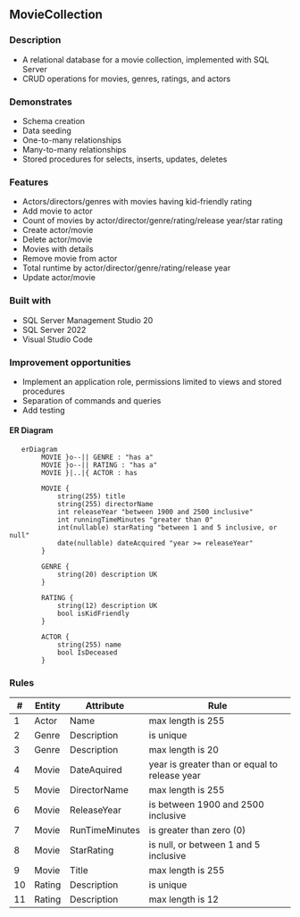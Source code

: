 ## MovieCollection
### Description
+ A relational database for a movie collection, implemented with SQL Server
+ CRUD operations for movies, genres, ratings, and actors
### Demonstrates
+ Schema creation
+ Data seeding
+ One-to-many relationships
+ Many-to-many relationships
+ Stored procedures for selects, inserts, updates, deletes
### Features
+ Actors/directors/genres with movies having kid-friendly rating
+ Add movie to actor
+ Count of movies by actor/director/genre/rating/release year/star rating
+ Create actor/movie
+ Delete actor/movie
+ Movies with details
+ Remove movie from actor
+ Total runtime by actor/director/genre/rating/release year
+ Update actor/movie
### Built with
+ SQL Server Management Studio 20
+ SQL Server 2022
+ Visual Studio Code
### Improvement opportunities
+ Implement an application role, permissions limited to views and stored procedures
+ Separation of commands and queries
+ Add testing
#### ER Diagram
```mermaid
   erDiagram
        MOVIE }o--|| GENRE : "has a"
        MOVIE }o--|| RATING : "has a"
        MOVIE }|..|{ ACTOR : has

        MOVIE {
            string(255) title
            string(255) directorName
            int releaseYear "between 1900 and 2500 inclusive"
            int runningTimeMinutes "greater than 0"
            int(nullable) starRating "between 1 and 5 inclusive, or null"
            date(nullable) dateAcquired "year >= releaseYear"
        }
        
        GENRE {
            string(20) description UK
        }

        RATING {
            string(12) description UK
            bool isKidFriendly
        }

        ACTOR {
            string(255) name
            bool IsDeceased
        }

```
### Rules
| # | Entity | Attribute | Rule |
|---|--------|-----------|------|
| 1 | Actor | Name | max length is 255 |
| 2 | Genre | Description | is unique |
| 3 | Genre | Description | max length is 20 |
| 4 | Movie | DateAquired | year is greater than or equal to release year |
| 5 | Movie | DirectorName | max length is 255 |
| 6 | Movie | ReleaseYear | is between 1900 and 2500 inclusive |
| 7 | Movie | RunTimeMinutes | is greater than zero (0) |
| 8 | Movie | StarRating | is null, or between 1 and 5 inclusive |
| 9 | Movie | Title | max length is 255 |
| 10 | Rating | Description | is unique |
| 11 | Rating | Description | max length is 12 |
